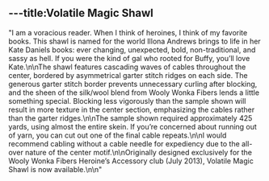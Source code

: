 ---title:Volatile Magic Shawl
---
"I am a voracious reader. When I think of heroines, I think of my favorite books. This shawl is named for the world Illona Andrews brings to life in her Kate Daniels books: ever changing, unexpected, bold, non-traditional, and sassy as hell. If you were the kind of gal who rooted for Buffy, you’ll love Kate.\n\nThe shawl features cascading waves of cables throughout the center, bordered by asymmetrical garter stitch ridges on each side. The generous garter stitch border prevents unnecessary curling after blocking, and the sheen of the silk/wool blend from Wooly Wonka Fibers lends a little something special. Blocking less vigorously than the sample shown will result in more texture in the center section, emphasizing the cables rather than the garter ridges.\n\nThe sample shown required approximately 425 yards, using almost the entire skein. If you’re concerned about running out of yarn, you can cut out one of the final cable repeats.\n\nI would recommend cabling without a cable needle for expediency due to the all-over nature of the center motif.\n\nOriginally designed exclusively for the Wooly Wonka Fibers Heroine’s Accessory club (July 2013), Volatile Magic Shawl is now available.\n\n"